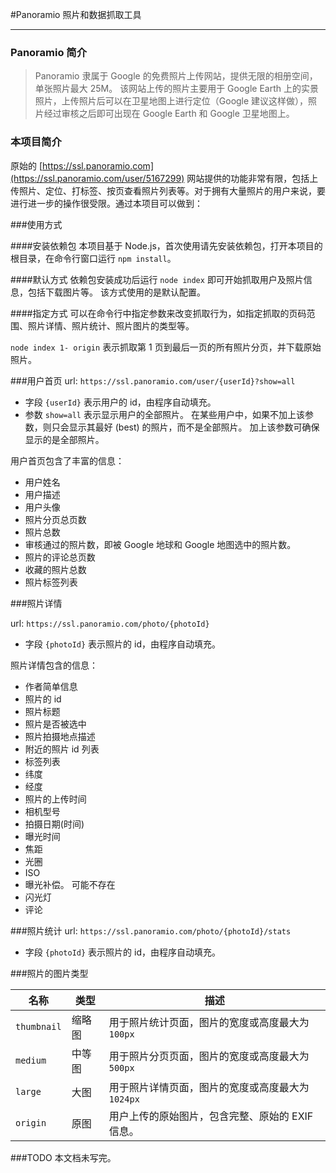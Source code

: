 
#Panoramio 照片和数据抓取工具


---------------------------------------------------------------

### Panoramio 简介

> Panoramio 隶属于 Google 的免费照片上传网站，提供无限的相册空间，单张照片最大 25M。
该网站上传的照片主要用于 Google Earth 上的实景照片，上传照片后可以在卫星地图上进行定位（Google 建议这样做），照片经过审核之后即可出现在 Google Earth 和 Google 卫星地图上。

### 本项目简介
原始的 [https://ssl.panoramio.com](https://ssl.panoramio.com/user/5167299) 网站提供的功能非常有限，包括上传照片、定位、打标签、按页查看照片列表等。对于拥有大量照片的用户来说，要进行进一步的操作很受限。通过本项目可以做到：


###使用方式

####安装依赖包
本项目基于 Node.js，首次使用请先安装依赖包，打开本项目的根目录，在命令行窗口运行  `npm install`。

####默认方式
依赖包安装成功后运行 `node index` 即可开始抓取用户及照片信息，包括下载图片等。 该方式使用的是默认配置。

####指定方式
可以在命令行中指定参数来改变抓取行为，如指定抓取的页码范围、照片详情、照片统计、照片图片的类型等。

`node index 1- origin` 表示抓取第 1 页到最后一页的所有照片分页，并下载原始照片。

###用户首页
url: `https://ssl.panoramio.com/user/{userId}?show=all`

- 字段 `{userId}` 表示用户的 id，由程序自动填充。
- 参数 `show=all` 表示显示用户的全部照片。 在某些用户中，如果不加上该参数，则只会显示其最好 (best) 的照片，而不是全部照片。 加上该参数可确保显示的是全部照片。


用户首页包含了丰富的信息：
- 用户姓名
- 用户描述
- 用户头像
- 照片分页总页数
- 照片总数
- 审核通过的照片数，即被 Google 地球和 Google 地图选中的照片数。
- 照片的评论总页数
- 收藏的照片总数
- 照片标签列表


###照片详情

url: `https://ssl.panoramio.com/photo/{photoId}`
- 字段 `{photoId}` 表示照片的 id，由程序自动填充。

照片详情包含的信息：
 - 作者简单信息
 - 照片的 id
 - 照片标题
 - 照片是否被选中
 - 照片拍摄地点描述
 - 附近的照片 id 列表
 - 标签列表
 - 纬度
 - 经度
 - 照片的上传时间
 - 相机型号
 - 拍摄日期(时间)
 - 曝光时间
 - 焦距
 - 光圈
 - ISO
 - 曝光补偿。 可能不存在
 - 闪光灯
 - 评论



###照片统计
url: `https://ssl.panoramio.com/photo/{photoId}/stats`
- 字段 `{photoId}` 表示照片的 id，由程序自动填充。



###照片的图片类型

名称 | 类型 | 描述
------------ | ------------- | ------------
`thumbnail` | 缩略图 | 用于照片统计页面，图片的宽度或高度最大为 `100px`
`medium` | 中等图 | 用于照片分页页面，图片的宽度或高度最大为 `500px`
`large` | 大图 | 用于照片详情页面，图片的宽度或高度最大为 `1024px`
`origin` | 原图 | 用户上传的原始图片，包含完整、原始的 EXIF 信息。





###TODO
本文档未写完。


